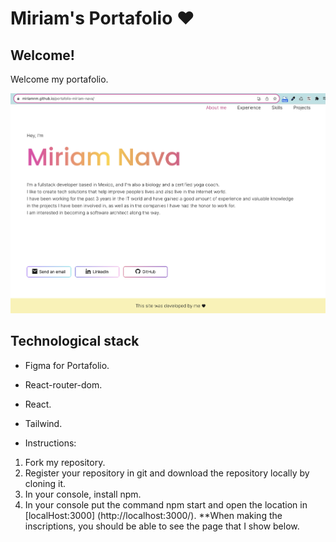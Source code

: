 # Miriam's Portafolio ♥︎

## Welcome!
Welcome my portafolio.

![portafolio](https://raw.githubusercontent.com/MiriamNM/portafolio-miriam-nava/5360fb31f32a42de0d4deb59ac382eaec9785689/src/assets/portafolio.png)

## Technological stack
- Figma for Portafolio.
- React-router-dom.
- React.
- Tailwind.

- Instructions:
1. Fork my repository.
2. Register your repository in git and download the repository locally by cloning it.
3. In your console, install npm.
4. In your console put the command npm start and open the location in [localHost:3000] (http://localhost:3000/).
**When making the inscriptions, you should be able to see the page that I show below.
